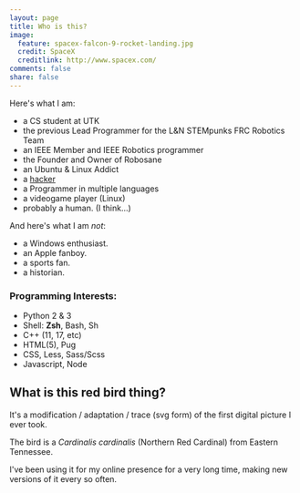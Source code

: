 ```yaml
---
layout: page
title: Who is this?
image:
  feature: spacex-falcon-9-rocket-landing.jpg
  credit: SpaceX
  creditlink: http://www.spacex.com/
comments: false
share: false
---
```


Here's what I am:

 * a CS student at UTK
 * the previous Lead Programmer for the L&N STEMpunks FRC Robotics Team
 * an IEEE Member and IEEE Robotics programmer
 * the Founder and Owner of Robosane
 * an Ubuntu & Linux Addict
 * a [hacker](http://www.catb.org/jargon/html/H/hacker.html)
 * a Programmer in multiple languages
 * a videogame player (Linux)
 * probably a human. (I think...)

And here's what I am *not*:

 * a Windows enthusiast.
 * an Apple fanboy.
 * a sports fan.
 * a historian.

### Programming Interests:

 * Python 2 & 3
 * Shell: **Zsh**, Bash, Sh
 * C++ (11, 17, etc)
 * HTML(5), Pug
 * CSS, Less, Sass/Scss
 * Javascript, Node

## What is this red bird thing?

It's a modification / adaptation / trace (svg form) of the first digital picture I ever took.

The bird is a *Cardinalis cardinalis* (Northern Red Cardinal) from Eastern Tennessee.

I've been using it for my online presence for a very long time, making new versions of it every so often.
